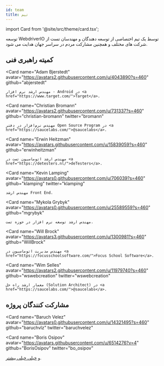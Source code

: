 ```yaml
---
id: team
title: تیم
---
```


import Card from '@site/src/theme/card.tsx';

توسعه WebdriverIO توسط یک تیم اختصاصی از توسعه دهندگان و مهندسان تست از شرکت های مختلف و همچنین مشارکت مردم در سراسر جهان هدایت می شود.

## کمیته راهبری فنی

<Card
    name="Adam Bjerstedt"
    avatar="https://avatars2.githubusercontent.com/u/4043890?s=460"
    github="abjerstedt"
>
    مهندس ارشد نرم افزار - Android در <a href="https://www.target.com/">Target</a>.
</Card>

<Card
    name="Christian Bromann"
    avatar="https://avatars2.githubusercontent.com/u/731337?s=460"
    github="christian-bromann"
    twitter="bromann"
>
    مهندس نرم‌افزار در دفتر Open Source Program در <a href="https://saucelabs.com/">@saucelabs</a>.
</Card>

<Card
    name="Erwin Heitzman"
    avatar="https://avatars.githubusercontent.com/u/15839059?s=460"
    github="erwinheitzman"
>
    مهندس ارشد اتوماسیون تست در <a href="https://detesters.nl/">deTesters</a>.
</Card>

<Card
    name="Kevin Lamping"
    avatar="https://avatars0.githubusercontent.com/u/706039?s=460"
    github="klamping"
    twitter="klamping"
>
    مهندس ارشد Front End.
</Card>

<Card
    name="Mykola Grybyk"
    avatar="https://avatars0.githubusercontent.com/u/25589559?s=460"
    github="mgrybyk"
>
    مهندس ارشد توسعه نرم افزار در حوزه تست.
</Card>

<Card
    name="Will Brock"
    avatar="https://avatars3.githubusercontent.com/u/1300981?s=460"
    github="WillBrock"
>
    مهندس مدیریت اتوماسیون در <a href="https://focusschoolsoftware.com/">Focus School Software</a>.
</Card>

<Card
    name="Wim Selles"
    avatar="https://avatars2.githubusercontent.com/u/11979740?s=460"
    github="wswebcreation"
    twitter="wswebcreation"
>
    معمار ارشد راه حل (Solution Architect) در <a href="https://saucelabs.com/">@saucelabs</a>.
</Card>

## مشارکت کنندگان پروژه

<Card
    name="Baruch Velez"
    avatar="https://avatars0.githubusercontent.com/u/14321495?s=460"
    github="baruchvlz"
    twitter="baruchvelez"
>
</Card>

<Card
    name="Boris Osipov"
    avatar="https://avatars.githubusercontent.com/u/6514276?v=4"
    github="BorisOsipov"
    twitter="bo_osipov"
>
</Card>

و [خیلی خیلی بیشتر](https://github.com/orgs/webdriverio/people).
